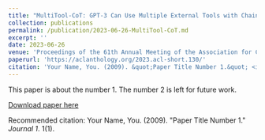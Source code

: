 ```yaml
---
title: "MultiTool-CoT: GPT-3 Can Use Multiple External Tools with Chain of Thought Prompting"
collection: publications
permalink: /publication/2023-06-26-MultiTool-CoT.md
excerpt: ''
date: 2023-06-26
venue: 'Proceedings of the 61th Annual Meeting of the Association for Computational Linguistics (ACL2023)'
paperurl: 'https://aclanthology.org/2023.acl-short.130/'
citation: 'Your Name, You. (2009). &quot;Paper Title Number 1.&quot; <i>Journal 1</i>. 1(1).'
---
```

This paper is about the number 1. The number 2 is left for future work.

[Download paper here](http://academicpages.github.io/files/paper1.pdf)

Recommended citation: Your Name, You. (2009). "Paper Title Number 1." <i>Journal 1</i>. 1(1).